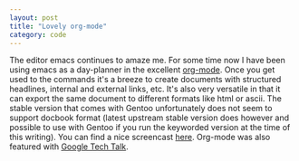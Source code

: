 ```yaml
---
layout: post
title: "Lovely org-mode"
category: code
---
```


The editor emacs continues to amaze me. For some time now I have been
using emacs as a day-planner in the excellent <a
href="http://orgmode.org/org.html">org-mode</a>. Once you get used to
the commands it's a breeze to create documents with structured
headlines, internal and external links, etc. It's also very versatile
in that it can export the same document to different formats like html
or ascii. The stable version that comes with Gentoo unfortunately does
not seem to support docbook format (latest upstream stable version
does however and possible to use with Gentoo if you run the keyworded
version at the time of this writing).  You can find a nice screencast
<a href="http://jaderholm.com/screencasts.html">here</a>. Org-mode was
also featured with <a
href="http://www.youtube.com/watch?v=oJTwQvgfgMM">Google Tech
Talk</a>.
